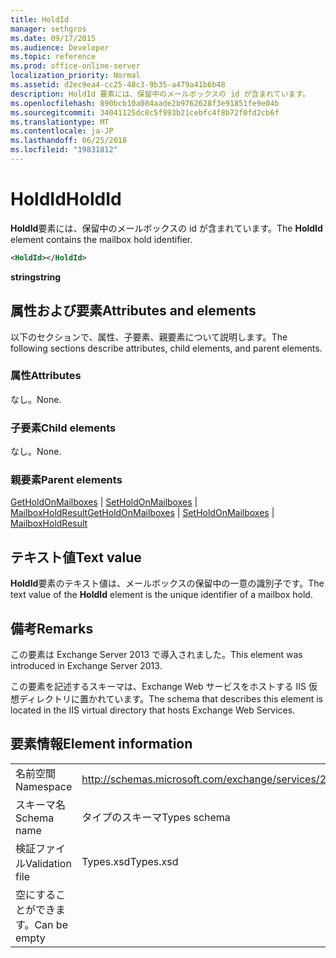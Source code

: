 ```yaml
---
title: HoldId
manager: sethgros
ms.date: 09/17/2015
ms.audience: Developer
ms.topic: reference
ms.prod: office-online-server
localization_priority: Normal
ms.assetid: d2ec9ea4-cc25-48c3-9b35-a479a41b6b48
description: HoldId 要素には、保留中のメールボックスの id が含まれています。
ms.openlocfilehash: 890bcb10a084aade2b9762628f3e91851fe9e04b
ms.sourcegitcommit: 34041125dc8c5f993b21cebfc4f8b72f0fd2cb6f
ms.translationtype: MT
ms.contentlocale: ja-JP
ms.lasthandoff: 06/25/2018
ms.locfileid: "19831812"
---
```

# <a name="holdid"></a><span data-ttu-id="84c82-103">HoldId</span><span class="sxs-lookup"><span data-stu-id="84c82-103">HoldId</span></span>

<span data-ttu-id="84c82-104">**HoldId**要素には、保留中のメールボックスの id が含まれています。</span><span class="sxs-lookup"><span data-stu-id="84c82-104">The **HoldId** element contains the mailbox hold identifier.</span></span> 
  
```XML
<HoldId></HoldId>
```

 <span data-ttu-id="84c82-105">**string**</span><span class="sxs-lookup"><span data-stu-id="84c82-105">**string**</span></span>
## <a name="attributes-and-elements"></a><span data-ttu-id="84c82-106">属性および要素</span><span class="sxs-lookup"><span data-stu-id="84c82-106">Attributes and elements</span></span>

<span data-ttu-id="84c82-107">以下のセクションで、属性、子要素、親要素について説明します。</span><span class="sxs-lookup"><span data-stu-id="84c82-107">The following sections describe attributes, child elements, and parent elements.</span></span>
  
### <a name="attributes"></a><span data-ttu-id="84c82-108">属性</span><span class="sxs-lookup"><span data-stu-id="84c82-108">Attributes</span></span>

<span data-ttu-id="84c82-109">なし。</span><span class="sxs-lookup"><span data-stu-id="84c82-109">None.</span></span>
  
### <a name="child-elements"></a><span data-ttu-id="84c82-110">子要素</span><span class="sxs-lookup"><span data-stu-id="84c82-110">Child elements</span></span>

<span data-ttu-id="84c82-111">なし。</span><span class="sxs-lookup"><span data-stu-id="84c82-111">None.</span></span>
  
### <a name="parent-elements"></a><span data-ttu-id="84c82-112">親要素</span><span class="sxs-lookup"><span data-stu-id="84c82-112">Parent elements</span></span>

<span data-ttu-id="84c82-113">[GetHoldOnMailboxes](getholdonmailboxes.md) | [SetHoldOnMailboxes](setholdonmailboxes.md) | [MailboxHoldResult](mailboxholdresult.md)</span><span class="sxs-lookup"><span data-stu-id="84c82-113">[GetHoldOnMailboxes](getholdonmailboxes.md) | [SetHoldOnMailboxes](setholdonmailboxes.md) | [MailboxHoldResult](mailboxholdresult.md)</span></span>
  
## <a name="text-value"></a><span data-ttu-id="84c82-114">テキスト値</span><span class="sxs-lookup"><span data-stu-id="84c82-114">Text value</span></span>

<span data-ttu-id="84c82-115">**HoldId**要素のテキスト値は、メールボックスの保留中の一意の識別子です。</span><span class="sxs-lookup"><span data-stu-id="84c82-115">The text value of the **HoldId** element is the unique identifier of a mailbox hold.</span></span> 
  
## <a name="remarks"></a><span data-ttu-id="84c82-116">備考</span><span class="sxs-lookup"><span data-stu-id="84c82-116">Remarks</span></span>

<span data-ttu-id="84c82-117">この要素は Exchange Server 2013 で導入されました。</span><span class="sxs-lookup"><span data-stu-id="84c82-117">This element was introduced in Exchange Server 2013.</span></span>
  
<span data-ttu-id="84c82-118">この要素を記述するスキーマは、Exchange Web サービスをホストする IIS 仮想ディレクトリに置かれています。</span><span class="sxs-lookup"><span data-stu-id="84c82-118">The schema that describes this element is located in the IIS virtual directory that hosts Exchange Web Services.</span></span>
  
## <a name="element-information"></a><span data-ttu-id="84c82-119">要素情報</span><span class="sxs-lookup"><span data-stu-id="84c82-119">Element information</span></span>

|||
|:-----|:-----|
|<span data-ttu-id="84c82-120">名前空間</span><span class="sxs-lookup"><span data-stu-id="84c82-120">Namespace</span></span>  <br/> |http://schemas.microsoft.com/exchange/services/2006/types  <br/> |
|<span data-ttu-id="84c82-121">スキーマ名</span><span class="sxs-lookup"><span data-stu-id="84c82-121">Schema name</span></span>  <br/> |<span data-ttu-id="84c82-122">タイプのスキーマ</span><span class="sxs-lookup"><span data-stu-id="84c82-122">Types schema</span></span>  <br/> |
|<span data-ttu-id="84c82-123">検証ファイル</span><span class="sxs-lookup"><span data-stu-id="84c82-123">Validation file</span></span>  <br/> |<span data-ttu-id="84c82-124">Types.xsd</span><span class="sxs-lookup"><span data-stu-id="84c82-124">Types.xsd</span></span>  <br/> |
|<span data-ttu-id="84c82-125">空にすることができます。</span><span class="sxs-lookup"><span data-stu-id="84c82-125">Can be empty</span></span>  <br/> ||
   

